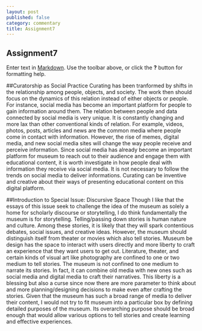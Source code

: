 ```yaml
---
layout: post
published: false
category: commentary
title: Assignment7
---
```

## Assignment7

Enter text in [Markdown](http://daringfireball.net/projects/markdown/). Use the toolbar above, or click the **?** button for formatting help.

##Curatorship as Social Practice
Curating has been tranformed by shifts in the relationship among people, objects, and society. The work then should focus on the dynamics of this relation instead of either objects or people. For instance, social media has become an important platform for people to gain information around them. The relation between people and data connected by social media is very unique. It is constantly changing and more lax than other conventional kinds of relation. For example, videos, photos, posts, articles and news are the common media where people come in contact with information. However, the rise of memes, digital media, and new social media sites will change the way people receive and perceive information. Since social media has already become an important platform for museum to reach out to their audience and engage them with educational content, it is worth investigate in how people deal with information they receive via social media. It is not necessary to follow the trends on social media to deliver informations. Curating can be inventive and creative about their ways of presenting educational content on this digital platform. 

##Introduction to Special Issue: Discursive Space
Though I like that the essays of this issue seek to challenge the idea of the museum as solely a home for scholarly discourse or storytelling, I do think fundamentally the museum is for storytelling. Telling/passing down stories is human nature and culture. Among these stories, it is likely that they will spark contentious debates, social issues, and creative ideas. However, the museum should distinguish itself from theater or movies which also tell stories. Museum be design has the space to interact with users directly and more liberty to craft an experience that they want users to get out. Literature, theater, and certain kinds of visual art like photography are confined to one or two medium to tell stories. The museum is not confined to one medium to narrate its stories. In fact, it can combine old media with new ones such as social media and digital media to craft their narratives. This liberty is a blessing but also a curse since now there are more parameter to think about and more planning/designing decisions to make even after crafting the stories. Given that the museum has such a broad range of media to deliver their content, I would not try to fit museum into a particular box by defining detailed purposes of the museum. Its overarching purpose should be broad enough that would allow various options to tell stories and create learning and effective experiences. 

